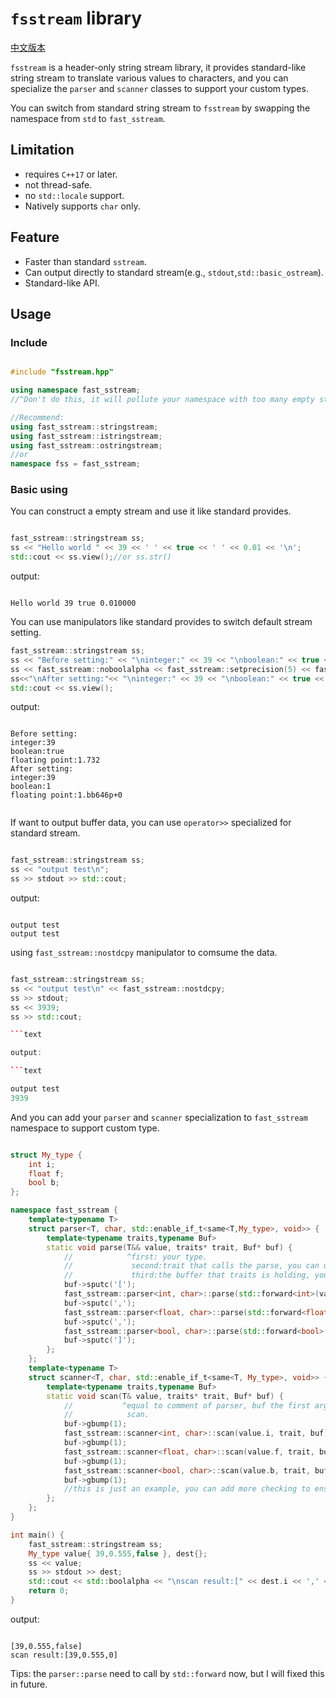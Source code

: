 # `fsstream` library
[中文版本](https://github.com/HJs39/Fast-sstream/blob/61ec87a005e16ddcd54591018368ca2e25bda537/README_ZH.md)

`fsstream` is a header-only string stream library, it provides standard-like string stream to translate various values to characters, and you can specialize the `parser` and `scanner` classes to support your custom types.

You can switch from standard string stream to `fsstream` by swapping the namespace from `std` to `fast_sstream`.

## Limitation

* requires `C++17` or later.
* not thread-safe.
* no `std::locale` support.
* Natively supports `char` only.

## Feature

* Faster than standard `sstream`.
* Can output directly to standard stream(e.g., `stdout`,`std::basic_ostream`).
* Standard-like API.

## Usage

### Include

```cpp

#include "fsstream.hpp"

using namespace fast_sstream;
//^Don't do this, it will pollute your namespace with too many empty structures and alias

//Recommend:
using fast_sstream::stringstream;
using fast_sstream::istringstream;
using fast_sstream::ostringstream;
//or
namespace fss = fast_sstream;

```

### Basic using

You can construct a empty stream and use it like standard provides.

```cpp

fast_sstream::stringstream ss;
ss << "Hello world " << 39 << ' ' << true << ' ' << 0.01 << '\n';
std::cout << ss.view();//or ss.str()

```

output:

```text

Hello world 39 true 0.010000

```

You can use manipulators like standard provides to switch default stream setting.

```cpp
fast_sstream::stringstream ss;
ss << "Before setting:" << "\ninteger:" << 39 << "\nboolean:" << true << "\nfloating point:" << 1.732;
ss << fast_sstream::noboolalpha << fast_sstream::setprecision(5) << fast_sstream::hex;
ss<<"\nAfter setting:"<< "\ninteger:" << 39 << "\nboolean:" << true << "\nfloating point:" << 1.732;
std::cout << ss.view();
```

output:

```text

Before setting:
integer:39
boolean:true
floating point:1.732
After setting:
integer:39
boolean:1
floating point:1.bb646p+0


```

If want to output buffer data, you can use `operator>>` specialized for standard stream.

```cpp

fast_sstream::stringstream ss;
ss << "output test\n";
ss >> stdout >> std::cout;

```

output:

```text

output test
output test

```

using `fast_sstream::nostdcpy` manipulator to comsume the data.

```cpp

fast_sstream::stringstream ss;
ss << "output test\n" << fast_sstream::nostdcpy;
ss >> stdout;
ss << 3939;
ss >> std::cout;

```text

output:

```text

output test
3939

```

And you can add your `parser` and `scanner` specialization to `fast_sstream` namespace to support custom type.

```cpp

struct My_type {
    int i;
    float f;
    bool b;
};

namespace fast_sstream {
    template<typename T>
    struct parser<T, char, std::enable_if_t<same<T,My_type>, void>> {
        template<typename traits,typename Buf>
        static void parse(T&& value, traits* trait, Buf* buf) {
            //            ^first: your type.
            //             second:trait that calls the parse, you can use all members because parser is it's friend.
            //             third:the buffer that traits is holding, you can use all members, but is not recommended.
            buf->sputc('[');
            fast_sstream::parser<int, char>::parse(std::forward<int>(value.i), trait, buf);
            buf->sputc(',');
            fast_sstream::parser<float, char>::parse(std::forward<float>(value.f), trait, buf);
            buf->sputc(',');
            fast_sstream::parser<bool, char>::parse(std::forward<bool>(value.b), trait, buf);
            buf->sputc(']');
        };
    };
    template<typename T>
    struct scanner<T, char, std::enable_if_t<same<T, My_type>, void>> {
        template<typename traits,typename Buf>
        static void scan(T& value, traits* trait, Buf* buf) {
            //           ^equal to comment of parser, buf the first argument is to get the result you 
            //            scan.
            buf->gbump(1);
            fast_sstream::scanner<int, char>::scan(value.i, trait, buf);
            buf->gbump(1);
            fast_sstream::scanner<float, char>::scan(value.f, trait, buf);
            buf->gbump(1);
            fast_sstream::scanner<bool, char>::scan(value.b, trait, buf);
            buf->gbump(1);
            //this is just an example, you can add more checking to ensure the result is correct.
        };
    };
}

int main() {
    fast_sstream::stringstream ss;
    My_type value{ 39,0.555,false }, dest{};
    ss << value;
    ss >> stdout >> dest;
    std::cout << std::boolalpha << "\nscan result:[" << dest.i << ',' << dest.f << ',' << dest.b << "]\n";
    return 0;
}
```

output:

```text

[39,0.555,false]
scan result:[39,0.555,0]

```

Tips: the `parser::parse` need to call by `std::forward` now, but I will fixed this in future.
